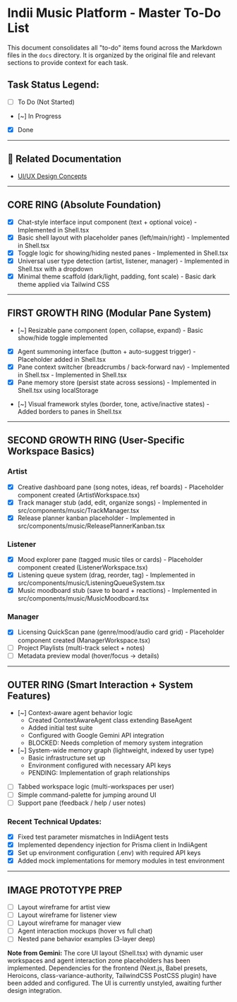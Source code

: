 # Indii Music Platform - Master To-Do List

This document consolidates all "to-do" items found across the Markdown files in the `docs` directory. It is organized by the original file and relevant sections to provide context for each task.

## Task Status Legend:
- [ ] To Do (Not Started)
- [~] In Progress
- [x] Done

---

## 📄 Related Documentation
- [UI/UX Design Concepts](UI_DESIGN_CONCEPTS.md)

---

##  CORE RING (Absolute Foundation)
- [x] Chat-style interface input component (text + optional voice) - Implemented in Shell.tsx
- [x] Basic shell layout with placeholder panes (left/main/right) - Implemented in Shell.tsx
- [x] Toggle logic for showing/hiding nested panes - Implemented in Shell.tsx
- [x] Universal user type detection (artist, listener, manager) - Implemented in Shell.tsx with a dropdown
- [x] Minimal theme scaffold (dark/light, padding, font scale) - Basic dark theme applied via Tailwind CSS

---

##  FIRST GROWTH RING (Modular Pane System)
- [~] Resizable pane component (open, collapse, expand) - Basic show/hide toggle implemented
- [x] Agent summoning interface (button + auto-suggest trigger) - Placeholder added in Shell.tsx
- [x] Pane context switcher (breadcrumbs / back-forward nav) - Implemented in Shell.tsx - Implemented in Shell.tsx
- [x] Pane memory store (persist state across sessions) - Implemented in Shell.tsx using localStorage
- [~] Visual framework styles (border, tone, active/inactive states) - Added borders to panes in Shell.tsx

---

##  SECOND GROWTH RING (User-Specific Workspace Basics)

###  Artist
- [x] Creative dashboard pane (song notes, ideas, ref boards) - Placeholder component created (ArtistWorkspace.tsx)
- [x] Track manager stub (add, edit, organize songs) - Implemented in src/components/music/TrackManager.tsx
- [x] Release planner kanban placeholder - Implemented in src/components/music/ReleasePlannerKanban.tsx

###  Listener
- [x] Mood explorer pane (tagged music tiles or cards) - Placeholder component created (ListenerWorkspace.tsx)
- [x] Listening queue system (drag, reorder, tag) - Implemented in src/components/music/ListeningQueueSystem.tsx
- [x] Music moodboard stub (save to board + reactions) - Implemented in src/components/music/MusicMoodboard.tsx

###  Manager
- [x] Licensing QuickScan pane (genre/mood/audio card grid) - Placeholder component created (ManagerWorkspace.tsx)
- [ ] Project Playlists (multi-track select + notes)
- [ ] Metadata preview modal (hover/focus → details)

---

##  OUTER RING (Smart Interaction + System Features)
- [~] Context-aware agent behavior logic
  - Created ContextAwareAgent class extending BaseAgent
  - Added initial test suite
  - Configured with Google Gemini API integration
  - BLOCKED: Needs completion of memory system integration
- [~] System-wide memory graph (lightweight, indexed by user type)
  - Basic infrastructure set up
  - Environment configured with necessary API keys
  - PENDING: Implementation of graph relationships
- [ ] Tabbed workspace logic (multi-workspaces per user)
- [ ] Simple command-palette for jumping around UI
- [ ] Support pane (feedback / help / user notes)

### Recent Technical Updates:
- [x] Fixed test parameter mismatches in IndiiAgent tests
- [x] Implemented dependency injection for Prisma client in IndiiAgent
- [x] Set up environment configuration (.env) with required API keys
- [x] Added mock implementations for memory modules in test environment

---

##  IMAGE PROTOTYPE PREP
- [ ] Layout wireframe for artist view
- [ ] Layout wireframe for listener view
- [ ] Layout wireframe for manager view
- [ ] Agent interaction mockups (hover vs full chat)
- [ ] Nested pane behavior examples (3-layer deep)

**Note from Gemini:** The core UI layout (Shell.tsx) with dynamic user workspaces and agent interaction zone placeholders has been implemented. Dependencies for the frontend (Next.js, Babel presets, Heroicons, class-variance-authority, TailwindCSS PostCSS plugin) have been added and configured. The UI is currently unstyled, awaiting further design integration.